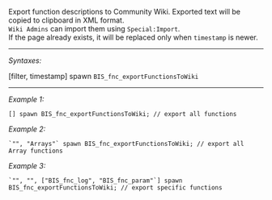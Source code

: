 Export function descriptions to Community Wiki. Exported text will be copied to clipboard in XML format.<br>
`Wiki Admins` can import them using ``Special:Import``.<br>
If the page already exists, it will be replaced only when `timestamp` is newer.


---
*Syntaxes:*

[filter, timestamp] spawn `BIS_fnc_exportFunctionsToWiki`

---
*Example 1:*

```sqf
[] spawn BIS_fnc_exportFunctionsToWiki; // export all functions
```

*Example 2:*

```sqf
`"", "Arrays"` spawn BIS_fnc_exportFunctionsToWiki; // export all Array functions
```

*Example 3:*

```sqf
`"", "", ["BIS_fnc_log", "BIS_fnc_param"`] spawn BIS_fnc_exportFunctionsToWiki; // export specific functions
```